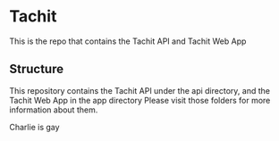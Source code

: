 # Tachit

This is the repo that contains the Tachit API and Tachit Web App

## Structure

This repository contains the Tachit API under the api directory, and the Tachit Web App in the app directory
Please visit those folders for more information about them.


Charlie is gay